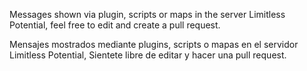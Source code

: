 Messages shown via plugin, scripts or maps in the server Limitless Potential, feel free to edit and create a pull request.

Mensajes mostrados mediante plugins, scripts o mapas en el servidor Limitless Potential, Sientete libre de editar y hacer una pull request.
